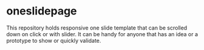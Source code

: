 oneslidepage
============

This repository holds responsive one slide template that can be scrolled down on click or with slider.
It can be handy for anyone that has an idea or a prototype to show or quickly validate.
